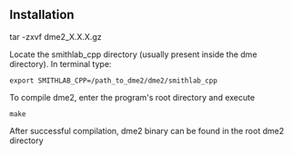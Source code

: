 ## Installation

tar -zxvf dme2_X.X.X.gz

Locate the smithlab_cpp directory (usually present inside the dme directory). In terminal type:

```
export SMITHLAB_CPP=/path_to_dme2/dme2/smithlab_cpp
```

To compile dme2, enter the program's root directory and execute
```
make
```
After successful compilation, dme2 binary can be found in the root dme2 directory
